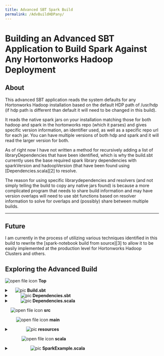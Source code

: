 ```yaml
---
title: Advanced SBT Spark Build 
permalink: /AdvBuildHDPany/
---
```


Building an Advanced SBT Application to Build Spark Against Any Hortonworks Hadoop Deployment
==============

About
-----

This advanced SBT application reads the system defaults for any Hortonworks Hadoop installation based on the default HDP path of /usr/hdp (if hdp path is different than default it will need to be changed in this build).

It reads the native spark jars on your installation matching those for both hadoop and spark in the hortonworks repo (which it parses) and gives specific version information, an identifier used, as well as a specific repo url for each jar. You can have multiple versions of both hdp and spark and it will read the larger version for both.

As of right now I have not written a method for recursively adding a list of libraryDependencies that have been identified, which is why the build.sbt currently uses the base required spark library dependencies with sparkVersion and hadoopVersion (that have been found using [Dependencies.scala][2] to resolve. 

The reason for using specific librarydependencies and resolvers (and not simply telling the build to copy any native jars found) is because a more complicated program that needs to share build information and may have version overlaps will need to use sbt functions based on resolver information to solve for overlaps and (possibly) share between multiple builds. 

------------

Future
-------
I am currently in the process of utilizing various techniques identified in this build to rewrite the [spark-notebook build from source][3] to allow it to be easily implemented at the production level for Hortonworks Hadoop Clusters and others.

Exploring the Advanced Build
-------------------

![open file icon](https://cdn2.iconfinder.com/data/icons/snipicons/5000/folder-open-24.png) **Top**
<details>
	<summary> &emsp; <img src="https://cdn2.iconfinder.com/data/icons/snipicons/500/file-24.png" alt="pic" /><b> Build.sbt </b> </summary>
	<div markdown="1">
	>Using the information passed from [Dependencies.scala][2] (the sparkVersion and hadoopVersion) this build will use the hortonworks repo to get the dependencies needed to run spark. 
```scala

import Dependencies._

organization := "com.gabechurch"

//so apparently the name is what loads our scala file?
name := "Practie Hortonworks repo"

scalaVersion := "2.11.8"

version      := "0.1.0-SNAPSHOT"


resolvers +="Hortonworks Releases" at "http://repo.hortonworks.com/content/groups/public"
   
libraryDependencies ++= Seq(
	"org.apache.spark" %% "spark-core" % sparkVersion,
	"org.apache.spark" %% "spark-yarn" % sparkVersion,
	"org.apache.spark" %% "spark-hive" % sparkVersion,
	"org.apache.spark" %% "spark-repl" % sparkVersion,
	"org.apache.spark" %% "spark-sql" % sparkVersion,
	"org.apache.hadoop" % "hadoop-client" % hadoopVersion,
	"org.apache.hadoop" % "hadoop-yarn-server-web-proxy" % hadoopVersion
)	

```

</div>
</details>

&emsp; ![open file icon](https://cdn2.iconfinder.com/data/icons/snipicons/5000/folder-open-24.png) **project**

<details>
	<summary> &emsp; &emsp; <img src="https://cdn2.iconfinder.com/data/icons/snipicons/500/file-24.png" alt="pic" /><b> build.properties </b> </summary>
	<div markdown="1">
```scala
sbt.version=0.13.16
```
</div>
</details>

<details>
	<summary> &emsp; &emsp; <img src="https://cdn2.iconfinder.com/data/icons/snipicons/500/file-24.png" alt="pic" /><b> Dependencies.sbt </b> </summary>
	<div markdown="1">
> This is a sub-sbt (nested build) as explained in the [Intro to SBT][1] project. This build.sbt is needed to load a non-native scala library to use in Dependencies.scala. It is using the default maven resolver (default repo) to find the library
```
libraryDependencies +=  "commons-io" % "commons-io" % "2.5"
```

</div>
</details>

<details>
	<summary> &emsp; &emsp; <img src="https://cdn2.iconfinder.com/data/icons/snipicons/500/file-24.png" alt="pic" /><b> Dependencies.scala </b> </summary>
	<div markdown="1">
> This contains the meat of the program. It runs before the build.sbt and allows us to use scala to gather dependencies for our build.
> 
> [CLICK HERE][2] to view the program with output (showing variables generated)
</div>
</details>

&emsp; ![open file icon](https://cdn2.iconfinder.com/data/icons/snipicons/5000/folder-open-24.png) **src**

&emsp; &emsp; ![open file icon](https://cdn2.iconfinder.com/data/icons/snipicons/5000/folder-open-24.png) **main**
<details>
	<summary>&emsp; &emsp; &emsp; <img src="https://cdn2.iconfinder.com/data/icons/snipicons/5000/folder-open-24.png" alt="pic" /><b> resources </b> </summary>
	<div markdown="1">
>The Dependencies.scala program will place the hive-site.xml here if found.
</div>
</details>

&emsp; &emsp; &emsp; ![open file icon](https://cdn2.iconfinder.com/data/icons/snipicons/5000/folder-open-24.png) **scala**
<details>
	<summary> &emsp; &emsp; &emsp;&emsp; <img src="https://cdn2.iconfinder.com/data/icons/snipicons/500/file-24.png" alt="pic" /><b> SparkExample.scala </b> </summary>
	<div markdown="1">
```scala
package example
object Entirety extends App {

import org.apache.spark.SparkContext
import org.apache.spark.sql.SparkSession
import org.apache.spark.sql._
import org.apache.spark._
import org.apache.spark.sql.functions._

val spark = SparkSession.builder()
  .master("yarn-client")
  .appName("my-spark-app")
  .config("spark.yarn.archive", "hdfs://busprddtahin01.cc.ku.edu:8020/hdp/apps/2.6.0.3-8/spark2/spark2-hdp-yarn-archive.tar.gz")
  .config("spark.yarn.stagingDir", "hdfs://busprddtahin01.cc.ku.edu:8020/tmp/")
  .config("spark.driver.extraLibraryPath", "/usr/hdp/current/hadoop-client/lib/native:/usr/hdp/current/hadoop-client/lib/native/Linux-amd64-64")
  .config("spark.dynamicAllocation.enabled", "true")
  .config("spark.dynamicAllocation.initialExecutors", "0")
  .config("spark.dynamicAllocation.maxExecutors", "20")
  .config("spark.dynamicAllocation.minExecutors", "0")
  .config("spark.executor.extraLibraryPath", "/usr/hdp/current/hadoop-client/lib/native:/usr/hdp/current/hadoop-client/lib/native/Linux-amd64-64")
  .config("spark.driver.extraJavaOptions", "-Dhdp.version=2.6.0.3-8") 
  .config("spark.yarn.am.extraJavaOptions", "-Dhdp.version=2.6.0.3-8")
  .config("spark.home", "/usr/hdp/2.6.0.3-8/spark2")
  .config("spark.shuffle.service.enabled", "true")
  .config("spark.yarn.queue", "default")
  .config("spark.hadoop.yarn.resourcemanager.address", "10.101.232.97:8050")
  .enableHiveSupport()
  .getOrCreate()

spark.sql("show tables").show

     //create a Dataset using spark.range starting from 5 to 100, with increments of 5
val numDs = spark.range(5, 100, 5)
     // reverse the order and display first 5 items
numDs.orderBy(desc("id")).show(5)
    //compute descriptive stats and display them
numDs.describe().show()
    // create a DataFrame using spark.createDataFrame from a List or Seq
val langPercentDF = spark.createDataFrame(List(("Scala", 35), ("Python", 30), ("R", 15), ("Java", 20)))
    //rename the columns
val lpDF = langPercentDF.withColumnRenamed("_1", "language").withColumnRenamed("_2", "percent")
   //order the DataFrame in descending order of percentage
lpDF.orderBy(desc("percent")).show(false)

}

```

</div>
</details>

&emsp; ![closed file icon](https://cdn2.iconfinder.com/data/icons/snipicons/5000/folder-close-24.png) **lib**










[1]: https://gabechurch.github.io/Building-Spark-Projects-with-SBT/IntrotoSBT/#-project
[2]: https://gabechurch.github.io/Building-Spark-Projects-with-SBT/AdvBuildDeps/
[3]: https://github.com/spark-notebook/spark-notebook


